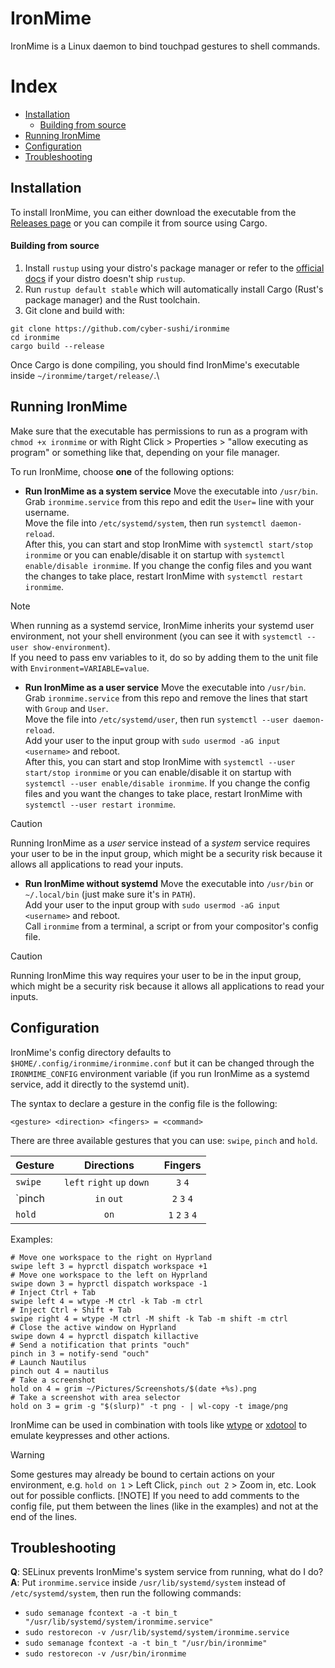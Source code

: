 # IronMime

IronMime is a Linux daemon to bind touchpad gestures to shell commands.

# Index
- [Installation](https://github.com/cyber-sushi/ironmime/tree/main#installation)
    - [Building from source](https://github.com/cyber-sushi/ironmime/tree/main#building-from-source)
- [Running IronMime](https://github.com/cyber-sushi/ironmime/tree/main#running-ironmime)
- [Configuration](https://github.com/cyber-sushi/ironmime/tree/main#configuration)
- [Troubleshooting](https://github.com/cyber-sushi/ironmime/tree/main#troubleshooting)

## Installation
To install IronMime, you can either download the executable from the [Releases page](https://github.com/cyber-sushi/ironmime/releases) or you can compile it from source using Cargo.
#### Building from source
1. Install `rustup` using your distro's package manager or refer to the [official docs](https://www.rust-lang.org/tools/install) if your distro doesn't ship `rustup`.
2. Run `rustup default stable` which will automatically install Cargo (Rust's package manager) and the Rust toolchain.
3. Git clone and build with:
```
git clone https://github.com/cyber-sushi/ironmime
cd ironmime
cargo build --release
```
Once Cargo is done compiling, you should find IronMime's executable inside `~/ironmime/target/release/`.\

## Running IronMime
Make sure that the executable has permissions to run as a program with `chmod +x ironmime` or with Right Click > Properties > "allow executing as program" or something like that, depending on your file manager.

To run IronMime, choose **one** of the following options:
- **Run IronMime as a system service**
Move the executable into `/usr/bin`.\
Grab `ironmime.service` from this repo and edit the `User=` line with your username.\
Move the file into `/etc/systemd/system`, then run `systemctl daemon-reload`.\
After this, you can start and stop IronMime with `systemctl start/stop ironmime` or you can enable/disable it on startup with `systemctl enable/disable ironmime`. If you change the config files and you want the changes to take place, restart IronMime with `systemctl restart ironmime`.

> [!NOTE]
> When running as a systemd service, IronMime inherits your systemd user environment, not your shell environment (you can see it with `systemctl --user show-environment`).\
If you need to pass env variables to it, do so by adding them to the unit file with `Environment=VARIABLE=value`.

- **Run IronMime as a user service**
Move the executable into `/usr/bin`.\
Grab `ironmime.service` from this repo and remove the lines that start with `Group` and `User`.\
Move the file into `/etc/systemd/user`, then run `systemctl --user daemon-reload`.\
Add your user to the input group with `sudo usermod -aG input <username>` and reboot.\
After this, you can start and stop IronMime with `systemctl --user start/stop ironmime` or you can enable/disable it on startup with `systemctl --user enable/disable ironmime`. If you change the config files and you want the changes to take place, restart IronMime with `systemctl --user restart ironmime`.

> [!CAUTION]
> Running IronMime as a _user_ service instead of a _system_ service requires your user to be in the input group, which might be a security risk because it allows all applications to read your inputs.

- **Run IronMime without systemd**
Move the executable into `/usr/bin` or `~/.local/bin` (just make sure it's in `PATH`).\
Add your user to the input group with `sudo usermod -aG input <username>` and reboot.\
Call `ironmime` from a terminal, a script or from your compositor's config file.

> [!CAUTION]
> Running IronMime this way requires your user to be in the input group, which might be a security risk because it allows all applications to read your inputs.

## Configuration
IronMime's config directory defaults to `$HOME/.config/ironmime/ironmime.conf` but it can be changed through the `IRONMIME_CONFIG` environment variable (if you run IronMime as a systemd service, add it directly to the systemd unit).

The syntax to declare a gesture in the config file is the following:
```
<gesture> <direction> <fingers> = <command>
```
There are three available gestures that you can use: `swipe`, `pinch` and `hold`.

| Gesture | Directions | Fingers |
| :--- | :---: | :---: |
| `swipe` | `left` `right` `up` `down `| `3` `4` |
| `pinch | `in` `out` | `2` `3` `4` |
| `hold` | `on` | `1` `2` `3` `4` |

Examples:
```
# Move one workspace to the right on Hyprland
swipe left 3 = hyprctl dispatch workspace +1
# Move one workspace to the left on Hyprland
swipe down 3 = hyprctl dispatch workspace -1
# Inject Ctrl + Tab
swipe left 4 = wtype -M ctrl -k Tab -m ctrl
# Inject Ctrl + Shift + Tab
swipe right 4 = wtype -M ctrl -M shift -k Tab -m shift -m ctrl
# Close the active window on Hyprland
swipe down 4 = hyprctl dispatch killactive
# Send a notification that prints "ouch"
pinch in 3 = notify-send "ouch"
# Launch Nautilus
pinch out 4 = nautilus
# Take a screenshot
hold on 4 = grim ~/Pictures/Screenshots/$(date +%s).png
# Take a screenshot with area selector
hold on 3 = grim -g "$(slurp)" -t png - | wl-copy -t image/png
```
IronMime can be used in combination with tools like [wtype](https://github.com/atx/wtype) or [xdotool](https://github.com/jordansissel/xdotool) to emulate keypresses and other actions.
> [!WARNING]
> Some gestures may already be bound to certain actions on your environment, e.g. `hold on 1` > Left Click, `pinch out 2` > Zoom in, etc. Look out for possible conflicts.
> [!NOTE]
> If you need to add comments to the config file, put them between the lines (like in the examples) and not at the end of the lines.

## Troubleshooting
**Q**: SELinux prevents IronMime's system service from running, what do I do?\
**A**: Put `ironmime.service` inside `/usr/lib/systemd/system` instead of `/etc/systemd/system`, then run the following commands:
- `sudo semanage fcontext -a -t bin_t "/usr/lib/systemd/system/ironmime.service"`
- `sudo restorecon -v /usr/lib/systemd/system/ironmime.service`
- `sudo semanage fcontext -a -t bin_t "/usr/bin/ironmime"`
- `sudo restorecon -v /usr/bin/ironmime`
